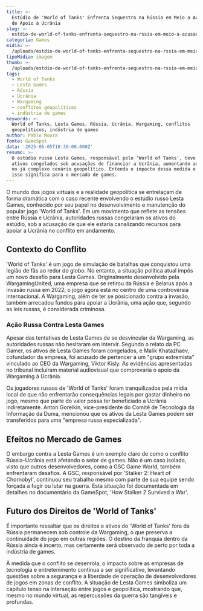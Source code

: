 ```yaml
---
title: >-
  Estúdio de 'World of Tanks' Enfrenta Sequestro na Rússia em Meio a Acusações
  de Apoio à Ucrânia
slug: >-
  estdio-de-world-of-tanks-enfrenta-sequestro-na-rssia-em-meio-a-acusaes-de-apoio-ucrnia
categoria: Games
midia: >-
  /uploads/estdio-de-world-of-tanks-enfrenta-sequestro-na-rssia-em-meio-a-acusaes-de-apoio-ucrnia-thumb.jpg
tipoMidia: imagem
thumb: >-
  /uploads/estdio-de-world-of-tanks-enfrenta-sequestro-na-rssia-em-meio-a-acusaes-de-apoio-ucrnia-thumb.jpg
tags:
  - World of Tanks
  - Lesta Games
  - Rússia
  - Ucrânia
  - Wargaming
  - conflitos geopolíticos
  - indústria de games
keywords: >-
  World of Tanks, Lesta Games, Rússia, Ucrânia, Wargaming, conflitos
  geopolíticos, indústria de games
author: Pablo Moura
fonte: GameSpot
data: '2025-06-05T18:30:00.000Z'
resumo: >-
  O estúdio russo Lesta Games, responsável pelo 'World of Tanks', teve seus
  ativos congelados sob acusações de financiar a Ucrânia, aumentando as tensões
  no já complexo cenário geopolítico. Entenda o impacto dessa medida e o que
  isso significa para o mercado de games.
---
```


O mundo dos jogos virtuais e a realidade geopolítica se entrelaçam de forma dramática com o caso recente envolvendo o estúdio russo Lesta Games, conhecido por seu papel no desenvolvimento e manutenção do popular jogo 'World of Tanks'. Em um movimento que reflete as tensões entre Rússia e Ucrânia, autoridades russas congelaram os ativos do estúdio, sob a acusação de que ele estaria canalizando recursos para apoiar a Ucrânia no conflito em andamento. 

## Contexto do Conflito

'World of Tanks' é um jogo de simulação de batalhas que conquistou uma legião de fãs ao redor do globo. No entanto, a situação política atual impôs um novo desafio para Lesta Games. Originalmente desenvolvido pela WargamingUnited, uma empresa que se retirou da Rússia e Belarus após a invasão russa em 2022, o jogo agora está no centro de uma controvérsia internacional. A Wargaming, além de ter se posicionado contra a invasão, também arrecadou fundos para apoiar a Ucrânia, uma ação que, segundo as leis russas, é considerada criminosa.

### Ação Russa Contra Lesta Games

Apesar das tentativas de Lesta Games de se desvincular da Wargaming, as autoridades russas não hesitaram em intervir. Segundo o relato da PC Gamer, os ativos de Lesta Games foram congelados, e Malik Khatazhaev, cofundador da empresa, foi acusado de pertencer a um "grupo extremista" vinculado ao CEO da Wargaming, Viktor Kisly. As evidências apresentadas no tribunal incluíram material audiovisual que comprovaria o apoio da Wargaming à Ucrânia.

Os jogadores russos de 'World of Tanks' foram tranquilizados pela mídia local de que não enfrentarão consequências legais por gastar dinheiro no jogo, mesmo que parte do valor possa ter beneficiado a Ucrânia indiretamente. Anton Gorelkin, vice-presidente do Comitê de Tecnologia da Informação da Duma, mencionou que os ativos da Lesta Games podem ser transferidos para uma "empresa russa especializada".

## Efeitos no Mercado de Games

O embargo contra a Lesta Games é um exemplo claro de como o conflito Rússia-Ucrânia está afetando o setor de games. Não é um caso isolado, visto que outros desenvolvedores, como a GSC Game World, também enfrentaram desafios. A GSC, responsável por 'Stalker 2: Heart of Chornobyl', continuou seu trabalho mesmo com parte de sua equipe sendo forçada a fugir ou lutar na guerra. Esta situação foi documentada em detalhes no documentário da GameSpot, 'How Stalker 2 Survived a War'.

## Futuro dos Direitos de 'World of Tanks'

É importante ressaltar que os direitos e ativos do 'World of Tanks' fora da Rússia permanecem sob controle da Wargaming, o que preserva a continuidade do jogo em outras regiões. O destino da franquia dentro da Rússia ainda é incerto, mas certamente será observado de perto por toda a indústria de games.

À medida que o conflito se desenrola, o impacto sobre as empresas de tecnologia e entretenimento continua a ser significativo, levantando questões sobre a segurança e a liberdade de operação de desenvolvedores de jogos em zonas de conflito. A situação de Lesta Games simboliza um capítulo tenso na interseção entre jogos e geopolítica, mostrando que, mesmo no mundo virtual, as repercussões da guerra são tangíveis e profundas.
